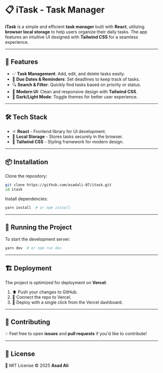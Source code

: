 # 📋 iTask - Task Manager

**iTask** is a simple and efficient **task manager** built with **React**, utilizing **browser local storage** to help users organize their daily tasks. The app features an intuitive UI designed with **Tailwind CSS** for a seamless experience.

---

## 🚀 Features

- ✅ **Task Management**: Add, edit, and delete tasks easily.
- 📅 **Due Dates & Reminders**: Set deadlines to keep track of tasks.
- 🔍 **Search & Filter**: Quickly find tasks based on priority or status.
- 🎨 **Modern UI**: Clean and responsive design with **Tailwind CSS**.
- 🌙 **Dark/Light Mode**: Toggle themes for better user experience.

---

## 🛠️ Tech Stack

- ⚛️ **React** - Frontend library for UI development.
- 💾 **Local Storage** - Stores tasks securely in the browser.
- 🎨 **Tailwind CSS** - Styling framework for modern design.

---

## 📦 Installation

Clone the repository:
```bash
git clone https://github.com/asadali-07/itask.git
cd itask
```

Install dependencies:
```bash
yarn install  # or npm install
```

---

## 🚀 Running the Project

To start the development server:
```bash
yarn dev  # or npm run dev
```

---

## 🏗️ Deployment

The project is optimized for deployment on **Vercel**:
1. ⬆️ Push your changes to GitHub.
2. 🔗 Connect the repo to Vercel.
3. 🚀 Deploy with a single click from the Vercel dashboard.

---

## 🤝 Contributing
💡 Feel free to open **issues** and **pull requests** if you'd like to contribute!

---

## 📄 License
📝 MIT License © 2025 **Asad Ali**

